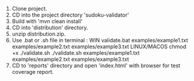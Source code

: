1. Clone project.
2. CD into the project directory 'sudoku-validator'
3. Build with 'mvn clean install'
4. CD into 'distribution' directory.
5. unzip distribution.zip.
6. Use .bat or .sh file in terminal :
  WIN
  validate.bat examples/example1.txt examples/example2.txt examples/example3.txt
  LINUX/MACOS
  chmod +x ./validate.sh
  ./validate.sh examples/example1.txt examples/example2.txt examples/example3.txt
7. CD to 'reports' directory and open 'index.html' with browser for test coverage report.
